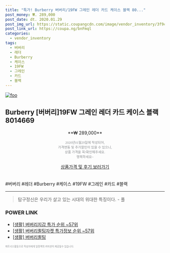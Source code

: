 ```yaml
--- 
title: "특가! Burberry 버버리/19FW 그레인 레더 카드 케이스 블랙 80..." 
post_money: ₩. 289,000 
post_date: dt. 2020.01.29 
post_img_url: https://static.coupangcdn.com/image/vendor_inventory/3f9c/7b4d2318806a642076e9f3aaab9a1e3625fa61584713ab25b4cc44328070.jpg 
post_link_url: https://coupa.ng/bnFmql 
categories: 
  - vendor_inventory 
tags: 
  - 버버리 
  - 레더 
  - Burberry 
  - 케이스 
  - 19FW 
  - 그레인 
  - 카드 
  - 블랙 
--- 
```

[![foo](https://static.coupangcdn.com/image/vendor_inventory/3f9c/7b4d2318806a642076e9f3aaab9a1e3625fa61584713ab25b4cc44328070.jpg)](https://coupa.ng/bnFmql) 

## Burberry [버버리]19FW 그레인 레더 카드 케이스 블랙 8014669 
<p style="text-align: center;">**₩ 289,000**</p> 
<p style="text-align: center;"><span style="color: #898c8f; font-family: Georgia,Times,serif; font-size: 0.75em;">2020년01월29일에 작성되어, <br>가격변동 및 추가할인이 있을 수 있으니,<br> 상품 가격을 꼭!확인해주세요.<br>행복하세요~</span> 
</p>	 
<div markdown="0" style="text-align: center;"><a href="https://coupa.ng/bnFmql" class="btn btn--success">상품가격 및 후기 보러가기</a></div> 
<br><br> 
  #버버리 #레더 #Burberry #케이스 #19FW #그레인 #카드 #블랙 
<hr> 

> 탐구정신은 우리가 살고 있는 시대의 위대한 특징이다. - 풀 


### POWER LINK

* <a href="https://blog.naver.com/sakai111/221785489948" target="_blank"> [생활] 버버리지갑 특가 순위 ~57위</a>
* <a href="https://blog.naver.com/sakai111/221776295795" target="_blank"> [생활] 버버리퀼팅자켓 특가정보 순위 ~57위</a>
* <a href="https://blog.naver.com/sakai111/221783072301" target="_blank"> [생활] 버버리퀼팅 </a>

<span style="color: #898c8f; font-family: Georgia,Times,serif; font-size: 0.55em;">파트너스활동으로 작성자에게 일정액의 커미션이 제공될수 있습니다.</span> 
